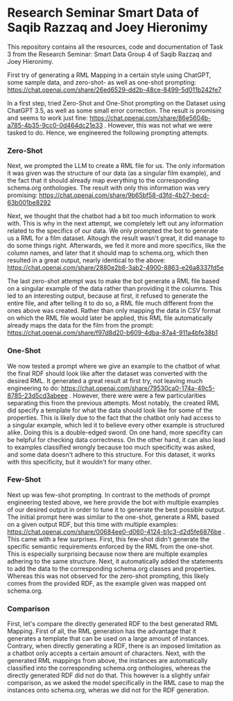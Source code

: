 # Research Seminar Smart Data of Saqib Razzaq and Joey Hieronimy

This repository contains all the resources, code and documentation of Task 3 from the Research Seminar: Smart Data Group 4 of Saqib Razzaq and Joey Hieronimy.

First try of generating a RML Mapping in a certain style using ChatGPT, some sample data, and zero-shot- as well as one-shot prompting:
https://chat.openai.com/share/26ed6529-dd2b-48ce-8499-5d011b242fe7

In a first step, tried Zero-Shot and One-Shot prompting on the Dataset using ChatGPT 3.5, as well as some small error correction. The result is promising and seems to work just fine: https://chat.openai.com/share/86e5604b-a785-4b35-9cc0-0d464dc21e33 .
However, this was not what we were tasked to do. Hence, we engineered the following prompting attempts.

### Zero-Shot
Next, we prompted the LLM to create a RML file for us. The only information it was given was the structure of our data (as a singular film example), and the fact that it should already map everything to the corresponding schema.org onthologies. The result with only this information was very promising:
https://chat.openai.com/share/9b65bf58-d3fd-4b27-becd-63b001be8292

Next, we thought that the chatbot had a bit too much information to work with. This is why in the next attempt, we completely left out any information related to the specifics of our data. We only prompted the bot to generate us a RML for a film dataset. Altough the result wasn't great, it did manage to do some things right. Afterwards, we fed it more and more specifics, like the column names, and later that it should map to schema.org, which then resulted in a great output, nearly identical to the above: https://chat.openai.com/share/2880e2b6-3ab2-4900-8863-e26a8337fd5e

The last zero-shot attempt was to make the bot generate a RML file based on a singular example of the data rather than providing it the columns. This led to an interesting output, because at first, it refused to generate the entire file, and after telling it to do so, a RML file much different from the ones above was created. Rather than only mapping the data in CSV format on which the RML file would later be applied, this RML file automatically already maps the data for the film from the prompt: https://chat.openai.com/share/f97d8d20-b609-4dba-87a4-911a4bfe38b1

### One-Shot
We now tested a prompt where we give an example to the chatbot of what the final RDF should look like after the dataset was converted with the desired RML. It generated a great result at first try, not leaving much engineering to do: https://chat.openai.com/share/79530ca0-174a-49c5-8785-23d5cd3abeee . However, there were were a few particularities separating this from the previous attempts. Most notably, the created RML did specify a template for what the data should look like for some of the properties. This is likely due to the fact that the chatbot only had access to a singular example, which led it to believe every other example is structured alike. Doing this is a double-edged sword. On one hand, more specifity can be helpful for checking data correctness. On the other hand, it can also lead to examples classified wrongly because too much specificity was asked, and some data doesn't adhere to this structure. For this dataset, it works with this specificity, but it wouldn't for many other.

### Few-Shot
Next up was few-shot prompting. In contrast to the methods of prompt engineering tested above, we here provide the bot with multiple examples of our desired output in order to tune it to generate the best possible output. The initial prompt here was similar to the one-shot, generate a RML based on a given output RDF, but this time with multiple examples: https://chat.openai.com/share/00684ee0-d060-4124-b1c3-d2d5fe6876be . This came with a few surprises. First, this few-shot didn't generate the specific semantic requirements enforced by the RML from the one-shot. This is especially surprising because now there are multiple examples adhering to the same structure. Next, it automatically added the statements to add the data to the corresponding schema.org classes and properties. Whereas this was not observed for the zero-shot prompting, this likely comes from the provided RDF, as the example given was mapped ont schema.org.


### Comparison
First, let's compare the directly generated RDF to the best generated RML Mapping. First of all, the RML generation has the advantage that it generates a template that can be used on a large amount of instances. Contrary, when directly generating a RDF, there is an imposed limitation as a chatbot only accepts a certain amount of characters. Next, with the generated RML mappings from above, the instances are automatically classified into the corresponding schema.org onthologies, whereas the directly generated RDF did not do that. This however is a slightly unfair comparison, as we asked the model specifically in the RML case to map the instances onto schema.org, wheras we did not for the RDF generation. 
